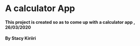 # A calculator App

#### This project is created so as to come up with a calculator app , 26/03/2020

#### By Stacy Kiriiri
